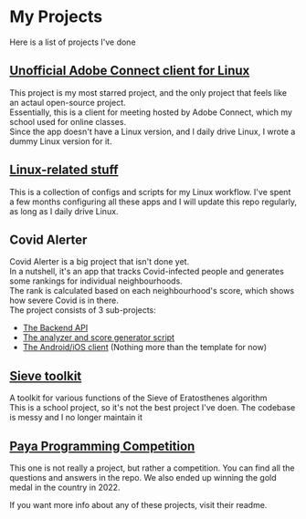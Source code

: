 # My Projects

Here is a list of projects I've done

## [Unofficial Adobe Connect client for Linux](https://github.com/mahancoder/Adobe-Connect-Linux)
This project is my most starred project, and the only project that feels like an actaul open-source project.  
Essentially, this is a client for meeting hosted by Adobe Connect, which my school used for online classes.  
Since the app doesn't have a Linux version, and I daily drive Linux, I wrote a dummy Linux version for it.  

## [Linux-related stuff](https://github.com/mahancoder/.dotfiles)
This is a collection of configs and scripts for my Linux workflow. I've spent a few months configuring all these apps and I will update this repo regularly, as long as I daily drive Linux.

## Covid Alerter
Covid Alerter is a big project that isn't done yet.  
In a nutshell, it's an app that tracks Covid-infected people and generates some rankings for individual neighbourhoods.  
The rank is calculated based on each neighbourhood's score, which shows how severe Covid is in there.  
The project consists of 3 sub-projects:
* [The Backend API](https://github.com/mahancoder/CovidAlerterBackendApi)
* [The analyzer and score generator script](https://github.com/mahancoder/covid-alerter-data-analyzer)
* [The Android/iOS client](https://github.com/mahancoder/covid-alerter-mobile-app) (Nothing more than the template for now)

## [Sieve toolkit](https://github.com/mahancoder/Sieve-Toolkit)
A toolkit for various functions of the Sieve of Eratosthenes algorithm  
This is a school project, so it's not the best project I've doen. The codebase is messy and I no longer maintain it

## [Paya Programming Competition](https://github.com/mahancoder/paya-coding-competition)
This one is not really a project, but rather a competition. You can find all the questions and answers in the repo. We also ended up winning the gold medal in the country in 2022.

If you want more info about any of these projects, visit their readme.
